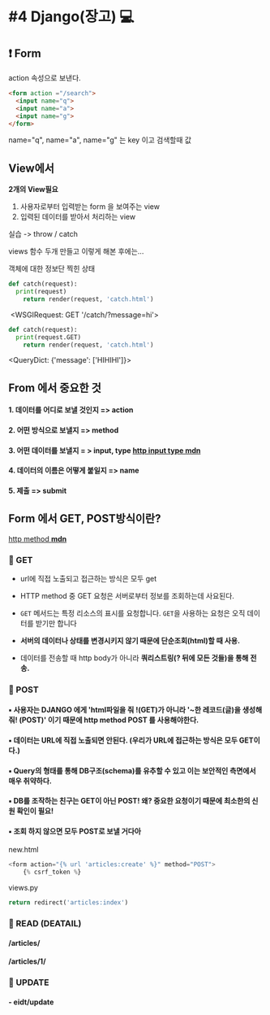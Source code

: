 # #4 Django(장고) :computer:



## :exclamation: Form 

action 속성으로 보낸다.

```html
<form action ="/search">
  <input name="q">
  <input name="a">
  <input name="g">
</form>
```

name="q", name="a", name="g"  는 key 이고 검색할때 값 







## View에서

**2개의 View필요**

1. 사용자로부터 입력받는 form 을 보여주는 view
2. 입력된 데이터를 받아서 처리하는 view



실습 -> throw /  catch

views 함수 두개 만들고 이렇게 해본 후에는... 

객체에 대한 정보단 찍힌 상태

```python
def catch(request):
  print(request)
	return render(request, 'catch.html')
```

​	<WSGIRequest: GET '/catch/?message=hi'>

```python
def catch(request):
  print(request.GET)
	return render(request, 'catch.html')
```

   <QueryDict: {'message': ['HIHIHI']}>









## From 에서 중요한 것

#### 	1. 데이터를 어디로 보낼 것인지 => action

#### 	2. 어떤 방식으로 보낼지 => method

#### 	3. 어떤 데이터를 보낼지 = > input, type [http input type mdn](https://developer.mozilla.org/ko/docs/Web/HTML/Element/Input)

#### 	4. 데이터의 이름은 어떻게 붙일지 => name

#### 	5. 제출 => submit









## Form 에서 GET, POST방식이란?

[http method **mdn**](https://developer.mozilla.org/ko/docs/Web/HTTP/Methods)

### 💎 GET

* url에 직접 노출되고 접근하는 방식은 모두 get

* HTTP method 중 GET 요청은 서버로부터 정보를 조회하는데 사요된다.
* `GET` 메서드는 특정 리소스의 표시를 요청합니다. `GET`을 사용하는 요청은 오직 데이터를 받기만 합니다
* **서버의 데이터나 상태를 변경시키지 않기 때문에 단순조회(html)할 때 사용.**
* 데이터를 전송할 때 http body가 아니라 **쿼리스트링(? 뒤에 모든 것들)을 통해 전송.**



### 💎 POST

#### ▪︎ 사용자는 DJANGO 에게 'html파일을 줘 !(GET)가 아니라 '~한 레코드(글)을 생성해줘! (POST)' 이기 때문에 http method POST 를 사용해야한다.

#### ▪︎ 데이터는 URL에 직접 노출되면 안된다. (우리가 URL에 접근하는 방식은 모두 GET이다.)

#### ▪︎ Query의 형태를 통해 DB구조(schema)를 유추할 수 있고 이는 보안적인 측면에서 매우 취약하다.

#### ▪︎ DB를 조작하는 친구는 GET이 아닌 POST! 왜? 중요한 요청이기 때문에 최소한의 신원 확인이 필요!

#### ▪︎ 조회 하지 않으면 모두 POST로 보낼 거다아





new.html

```python
<form action="{% url 'articles:create' %}" method="POST">
	{% csrf_token %}
```



views.py

```python
return redirect('articles:index')
```



### 🧪 READ (DEATAIL) 

#### /articles/

#### /articles/1/



### 🧪 UPDATE 

#### - eidt/update



